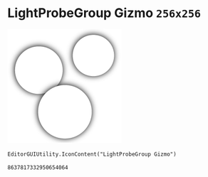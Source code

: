 # LightProbeGroup Gizmo `256x256`
<img src="/img/LightProbeGroup%20Gizmo.png" width=256 height=256>

``` CSharp
EditorGUIUtility.IconContent("LightProbeGroup Gizmo")
```
```
8637817332950654064
```

